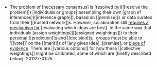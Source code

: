 - The problem of [necessary consensus] is [resolved by]([[resolve the problem]]) [individuals or groups] assembling their own [graph of inferences]([[inference graph]]), based on [[premise]]s or data curated from their [[trusted network]]s. However, collaboration still [requires a mechanism for]([[mechanism]]) [evaluating which ideas are best]. In the same way that individuals [assign weightings]([[assigned weightings]]) to their personal [[prediction]]s and [[decision]]s,  groups must be able to ‘[[vote]]’ on the [[merit]]s of [any given idea], [premise], or [piece of evidence](). There are [[various options]] for how these [[collective weightings]] might be calibrated, some of which are [briefly described below].
201127-01:25
